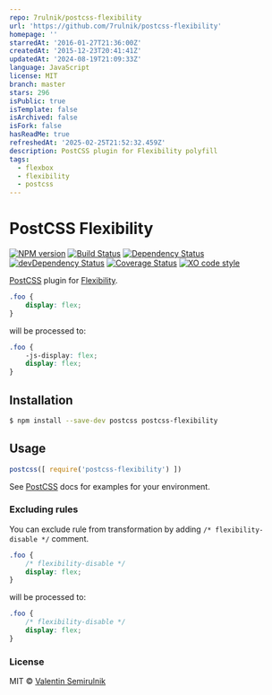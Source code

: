 ```yaml
---
repo: 7rulnik/postcss-flexibility
url: 'https://github.com/7rulnik/postcss-flexibility'
homepage: ''
starredAt: '2016-01-27T21:36:00Z'
createdAt: '2015-12-23T20:41:41Z'
updatedAt: '2024-08-19T21:09:33Z'
language: JavaScript
license: MIT
branch: master
stars: 296
isPublic: true
isTemplate: false
isArchived: false
isFork: false
hasReadMe: true
refreshedAt: '2025-02-25T21:52:32.459Z'
description: PostCSS plugin for Flexibility polyfill
tags:
  - flexbox
  - flexibility
  - postcss
---
```


# PostCSS Flexibility

[![NPM version](https://badge.fury.io/js/postcss-flexibility.svg)](http://badge.fury.io/js/postcss-flexibility)
[![Build Status](https://travis-ci.org/7rulnik/postcss-flexibility.svg)](https://travis-ci.org/7rulnik/postcss-flexibility)
[![Dependency Status](https://david-dm.org/7rulnik/postcss-flexibility.svg)](https://david-dm.org/7rulnik/postcss-flexibility)
[![devDependency Status](https://david-dm.org/7rulnik/postcss-flexibility/dev-status.svg)](https://david-dm.org/7rulnik/postcss-flexibility#info=devDependencies)
[![Coverage Status](https://coveralls.io/repos/7rulnik/postcss-flexibility/badge.svg)](https://coveralls.io/r/7rulnik/postcss-flexibility)
[![XO code style](https://img.shields.io/badge/code_style-XO-5ed9c7.svg)](https://github.com/xojs/xo)


[PostCSS] plugin for [Flexibility].


```css
.foo {
    display: flex;
}
```
will be processed to:
```css
.foo {
    -js-display: flex;
    display: flex;
}
```

## Installation

```sh
$ npm install --save-dev postcss postcss-flexibility
```

## Usage

```js
postcss([ require('postcss-flexibility') ])
```

See [PostCSS] docs for examples for your environment.

### Excluding rules

You can exclude rule from transformation by adding `/* flexibility-disable */` comment.

```css
.foo {
    /* flexibility-disable */
    display: flex;
}
```
will be processed to:
```css
.foo {
    /* flexibility-disable */
    display: flex;
}
```

### License

MIT © [Valentin Semirulnik](https://twitter.com/7rulnik)

[PostCSS]: https://github.com/postcss/postcss
[Flexibility]: https://github.com/10up/flexibility
